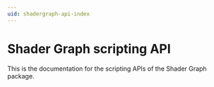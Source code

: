 ```yaml
---
uid: shadergraph-api-index
---
```


# Shader Graph scripting API

This is the documentation for the scripting APIs of the Shader Graph package.
